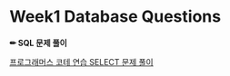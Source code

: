 # Week1 Database Questions

**✏ SQL 문제 풀이**

[프로그래머스 코테 연습 SELECT 문제 풀이](https://programmers.co.kr/learn/courses/30/parts/17042)
